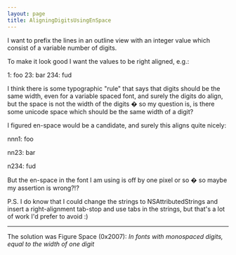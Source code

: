 ```yaml
---
layout: page
title: AligningDigitsUsingEnSpace
---
```


I want to prefix the lines in an outline view with an integer value which consist of a variable number of digits.

To make it look good I want the values to be right aligned, e.g.:
    
   1: foo
  23: bar
 234: fud


I think there is some typographic "rule" that says that digits should be the same width, even for a variable spaced font, and surely the digits do align, but the space is not the width of the digits � so my question is, is there some unicode space which should be the same width of a digit?

I figured en-space would be a candidate, and surely this aligns quite nicely:

nnn1: foo

nn23: bar

n234: fud

But the en-space in the font I am using is off by one pixel or so � so maybe my assertion is wrong?!?

P.S. I do know that I could change the strings to NSAttributedStrings and insert a right-alignment tab-stop and use tabs in the strings, but that's a lot of work I'd prefer to avoid :)

----

The solution was Figure Space (0x2007): *In fonts with monospaced digits, equal to the width of one digit*

